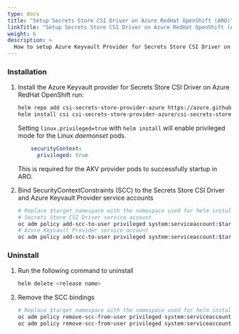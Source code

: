 ```yaml
---
type: docs
title: "Setup Secrets Store CSI Driver on Azure RedHat OpenShift (ARO)"
linkTitle: "Setup Secrets Store CSI Driver on Azure RedHat OpenShift (ARO)"
weight: 6
description: >
  How to setup Azure Keyvault Provider for Secrets Store CSI Driver on Azure RedHat OpenShift (ARO) 
---
```


### Installation

1. Install the Azure Keyvault provider for Secrets Store CSI Driver on Azure RedHat OpenShift run:

    ```bash
    helm repo add csi-secrets-store-provider-azure https://azure.github.io/secrets-store-csi-driver-provider-azure/charts
    helm install csi csi-secrets-store-provider-azure/csi-secrets-store-provider-azure --set linux.privileged=true
    ```

    Setting `linux.privileged=true` with `helm install` will enable privileged mode for the Linux *daemonset* pods.

    ```yml
        securityContext:
          privileged: true
    ```

    This is required for the AKV provider pods to successfully startup in ARO.

1. Bind SecurityContextConstraints (SCC) to the Secrets Store CSI Driver and Azure Keyvault Provider service accounts

    ```bash
    # Replace $target_namespace with the namespace used for helm install
    # Secrets Store CSI Driver service account
    oc adm policy add-scc-to-user privileged system:serviceaccount:$target_namespace:secrets-store-csi-driver
    # Azure Keyvault Provider service account
    oc adm policy add-scc-to-user privileged system:serviceaccount:$target_namespace:csi-secrets-store-provider-azure
    ```

### Uninstall

1. Run the following command to uninstall

    ```bash
    helm delete <release name>
    ```

1. Remove the SCC bindings

    ```bash
    # Replace $target_namespace with the namespace used for helm install
    oc adm policy remove-scc-from-user privileged system:serviceaccount:$target_namespace:secrets-store-csi-driver
    oc adm policy remove-scc-from-user privileged system:serviceaccount:$target_namespace:csi-secrets-store-provider-azure
    ```
